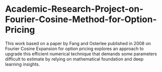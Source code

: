 # Academic-Research-Project-on-Fourier-Cosine-Method-for-Option-Pricing
This work based on a paper by Fang and Osterlee published in 2008 on Fourier Cosine Expansion for option pricing explores an approach to upgrade this efficient numerical technique that demands some parameters difficult to estimate by relying on mathematical foundation and deep learning insights.
